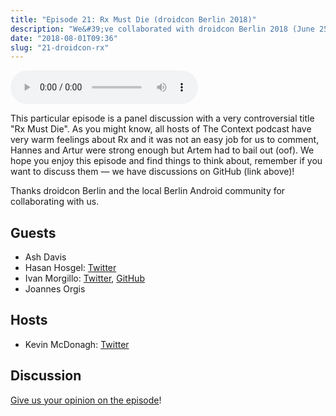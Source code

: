 ```yaml
---
title: "Episode 21: Rx Must Die (droidcon Berlin 2018)"
description: "We&#39;ve collaborated with droidcon Berlin 2018 (June 25) where Hannes was speaking about MVI, and they&#39;ve recorded panel discussions for us and allowed us to publish them with our commentary."
date: "2018-08-01T09:36"
slug: "21-droidcon-rx"
---
```

<audio controls preload="metadata">
  <source src="https://artemzin.com/static/thecontext/episodes/The.Context.episode.21.mp3" type="audio/mpeg">
</audio>

This particular episode is a panel discussion with a very controversial title \"Rx Must Die\". As you might know, all hosts of The Context podcast have very warm feelings about Rx and it was not an easy job for us to comment, Hannes and Artur were strong enough but Artem had to bail out (oof). We hope you enjoy this episode and find things to think about, remember if you want to discuss them — we have discussions on GitHub (link above)!

Thanks droidcon Berlin and the local Berlin Android community for collaborating with us.

## Guests

* Ash Davis
* Hasan Hosgel: [Twitter](https://twitter.com/alosdev)
* Ivan Morgillo: [Twitter](https://twitter.com/hamen), [GitHub](https://github.com/hamen)
* Joannes Orgis

## Hosts

* Kevin McDonagh: [Twitter](https://twitter.com/kevinmcdonagh)

## Discussion

[Give us your opinion on the episode](https://github.com/artem-zinnatullin/TheContext-Podcast/issues/99)!
